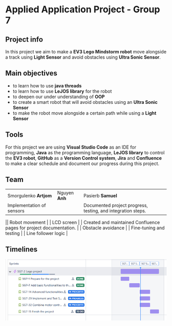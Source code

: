 # Applied Application Project - Group 7
## Project info
In this project we aim to make a **EV3 Lego Mindstorm robot** move alongside a track using **Light Sensor** and avoid obstacles using **Ultra Sonic Sensor**.

## Main objectives
- to learn how to use **java threads**
- to learn how to use **LeJOS library** for the robot
- to deepen our under understanding of **OOP**
- to create a smart robot that will avoid obstacles using an **Ultra Sonic Sensor**
- to make the robot move alongside a certain path while using a **Light Sensor**

## Tools
For this project we are using **Visual Studio Code** as an IDE for programming, **Java** as the programming language, **LeJOS library** to control the **EV3 robot**, **GitHub** as a **Version Control system**, **Jira** and **Confluence** to make a clear schedule and document our progress during this project.

## Team

||||
|----------|----------|----------|
| Smorgulenko **Artjom**   | Nguyen **Anh**   | Pasierb **Samuel**   |
| Implementation of sensors | | Documented project progress, testing, and integration steps.

 || Robot movement |
| LCD screen | | Created and maintained Confluence pages for project documentation. | | Obstacle avoidance |
| Fine-tuning and testing | | Line follower logic |

## Timelines

![timelines](img/timelines.png) 
